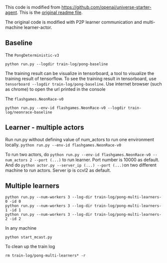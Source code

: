 This code is modified from https://github.com/openai/universe-starter-agent. This is the [original readme file](readme_a3c.md).

The original code is modified with P2P learner communication and multi-machine learner-actor.

## Baseline

The `PongDeterministic-v3`

```shell
python run.py --logdir train-log/pong-baseline
```

The training result can be visualize in tensorboard, a tool to visualize the training result of tensorflow. To see the training result in tensorboard, use `tensorboard --logdir train-log/pong-baseline`. Use internet browser (such as chrome) to open the url printed in the console

The `flashgames.NeonRace-v0`

```shell
python run.py --env-id flashgames.NeonRace-v0 --logdir train-log/neonrace-baseline
```


## Learner - multiple actors 
Run run.py without defining value of num_actors to run one environment locally. `python run.py --env-id flashgames.NeonRace-v0`

To run two actors, do `python run.py --env-id flashgames.NeonRace-v0 --num_actors 2 --port (...)` to run learner. Port number is 10000 as default. And do `python actor.py --server_ip (...) --port (...)`on two different machine to run actors. Server ip is ccvl2 as default.

## Multiple learners
```shell
python run.py --num-workers 3 --log-dir train-log/pong-multi-learners-0 -id 0
python run.py --num-workers 3 --log-dir train-log/pong-multi-learners-1 -id 1
python run.py --num-workers 3 --log-dir train-log/pong-multi-learners-2 -id 2
```

In any machine
```shell
python start_mcast.py
```

To clean up the train log
```shell
rm train-log/pong-multi-learners* -r
```


